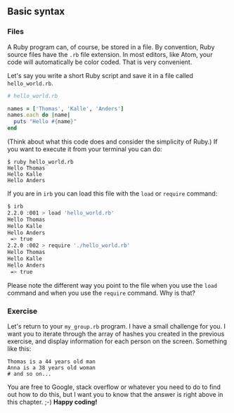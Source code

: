 ## Basic syntax

### Files
A Ruby program can, of course, be stored in a file. By convention, Ruby source files have the `.rb` file extension. In most editors, like Atom, your code will automatically be color coded. That is very convenient.

Let's say you write a short Ruby script and save it in a file called `hello_world.rb`. 

```ruby
# hello_world.rb

names = ['Thomas', 'Kalle', 'Anders']
names.each do |name|
  puts "Hello #{name}"
end

```

(Think about what this code does and consider the simplicity of Ruby.) If you want to execute it from your terminal you can do:

```shell
$ ruby hello_world.rb
Hello Thomas
Hello Kalle
Hello Anders
```

If you are in `irb` you can load this file with the `load` or `require` command:

```bash
$ irb
2.2.0 :001 > load 'hello_world.rb'
Hello Thomas
Hello Kalle
Hello Anders
 => true 
2.2.0 :002 > require './hello_world.rb'
Hello Thomas
Hello Kalle
Hello Anders
 => true 
```

Please note the different way you point to the file when you use the `load` command and when you use the `require` command. Why is that?

### Exercise

Let's return to your `my_group.rb` program. I have a small challenge for you. I want you to iterate through the array of hashes you created in the previous exercise, and display information for each person on the screen. Something like this:
```
Thomas is a 44 years old man
Anna is a 38 years old woman
# and so on...
```
You are free to Google, stack overflow or whatever you need to do to find out how to do this, but I want you to know that the answer is right above in this chapter. ;-) **Happy coding!**










